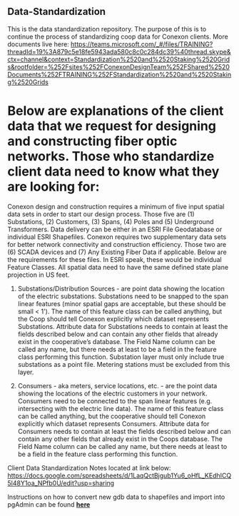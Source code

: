 ## Data-Standardization

This is the data standardization repository. The purpose of this is to continue the process of standardizing coop data for Conexon clients. More documents live here:
https://teams.microsoft.com/_#/files/TRAINING?threadId=19%3A879c5e18fe5943ada580c8c0c284dc39%40thread.skype&ctx=channel&context=Standardization%2520and%2520Staking%2520Grids&rootfolder=%252Fsites%252FConexonDesignTeam%252FShared%2520Documents%252FTRAINING%252FStandardization%2520and%2520Staking%2520Grids

# Below are explanations of the client data that we request for designing and constructing fiber optic networks. Those who standardize client data need to know what they are looking for:

Conexon design and construction requires a minimum of five input spatial data sets in order to start our design process. Those five are (1) Substations, (2) Customers, (3) Spans, (4) Poles and (5) Underground Transformers. Data delivery can be either in an ESRI File Geodatabase or individual ESRI Shapefiles. 
Conexon requires two supplementary data sets for better network connectivity and construction efficiency. Those two are (6) SCADA devices and (7) Any Existing Fiber Data if applicable.
Below are the requirements for these files. In ESRI speak, these would be individual Feature Classes. All spatial data need to have the same defined state plane projection in US feet. 

1.	Substations/Distribution Sources - are point data showing the location of the electric substations. Substations need to be snapped to the span linear features (minor spatial gaps are acceptable, but these should be small < 1'). The name of this feature class can be called anything, but the Coop should tell Conexon explicitly which dataset represents Substations. Attribute data for Substations needs to contain at least the fields described below and can contain any other fields that already exist in the cooperative’s database. The Field Name column can be called any name, but there needs at least to be a field in the feature class performing this function. 
Substation layer must only include true substations as a point file. Metering stations must be excluded from this layer.

2.	Consumers - aka meters, service locations, etc. - are the point data showing the locations of the electric customers in your network. Consumers need to be connected to the span linear features (e.g. intersecting with the electric line data). The name of this feature class can be called anything, but the cooperative should tell Conexon explicitly which dataset represents Consumers. Attribute data for Consumers needs to contain at least the fields described below and can contain any other fields that already exist in the Coops database. The Field Name column can be called any name, but there needs at least to be a field in the feature class performing this function. 

Client Data Standardization Notes located at link below:
https://docs.google.com/spreadsheets/d/1LaqQctBjgub1Yu6_oHfL_KEdhICQ5l48Y1oa_NPfb0U/edit?usp=sharing

Instructions on how to convert new gdb data to shapefiles and import into pgAdmin can be found [**here**](https://github.com/Conexon/Data-Standardization/tree/master/import_shapefile)
